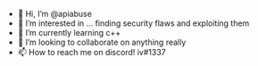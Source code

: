 - 👋 Hi, I’m @apiabuse
- 👀 I’m interested in ... finding security flaws and exploiting them
- 🌱 I’m currently learning c++
- 💞️ I’m looking to collaborate on anything really
- 📫 How to reach me on discord! iv#1337

<!---
apiabuse/apiabuse is a ✨ special ✨ repository because its `README.md` (this file) appears on your GitHub profile.
You can click the Preview link to take a look at your changes.
--->
